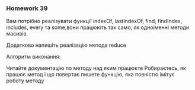 ### Homework 39
Вам потрібно реалізувати функції indexOf, lastIndexOf, find, findIndex, includes, every та some,вони працюють так само, як одноіменні методи масивів.

Додатково напишіть реалізацію метода reduce

Алгоритм виконання:

Читайте документацію по методу над яким працюєте
Робираєтесь, як працює метод і що повертає
пишете функцію, яка повністю імітує роботу методу

